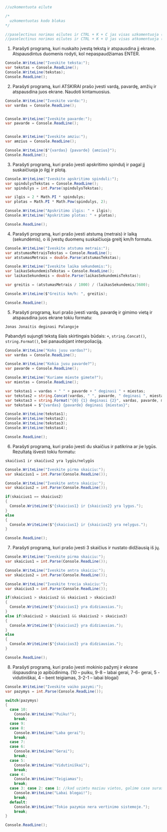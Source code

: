 ```c#
//uzkomentuota eilute

/* 
  uzkomentuotas kodo blokas
*/

//paselectinus norimas eilutes ir CTRL + K + C jas visas uzkomentuoja (windows)
//paselectinus norimas eilutes ir CTRL + K + U jas visas atkomentuoja (windows)
```

1. Parašyti programą, kuri nuskaito įvestą tekstą ir atspausdina jį ekrane. Atspausdintus duomenis rodyti, kol nepaspaudžiamas ENTER. 

```c#
Console.WriteLine("Iveskite teksta:");
var tekstas = Console.ReadLine();
Console.WriteLine(tekstas);
Console.ReadLine();
```

2. Parašyti programą, kuri ATSKIRAI prašo įvesti vardą, pavardę, amžių ir atspausdina juos ekrane. Naudoti kintamuosius.

```c#
Console.WriteLine("Iveskite varda:");
var vardas = Console.ReadLine();


Console.WriteLine("Iveskite pavarde:");
var pavarde = Console.ReadLine();


Console.WriteLine("Iveskite amziu:");
var amzius = Console.ReadLine();

Console.WriteLine($"{vardas} {pavarde} {amzius}");
Console.ReadLine();
```
3. Parašyti programą, kuri prašo įvesti apskritimo spindulį ir pagal jį suskaičiuoja jo ilgį ir plotą.

```c#
Console.WriteLine("Iveskite apskritimo spinduli:");
var spindulysTekstas = Console.ReadLine();
var spindulys = int.Parse(spindulysTekstas);

var ilgis = 2 * Math.PI * spindulys;
var plotas = Math.PI * Math.Pow(spindulys, 2);

Console.WriteLine("Apskritimo ilgis: " + ilgis);
Console.WriteLine("Apskritimo plotas: " + plotas);

Console.ReadLine();
```
4. Parašyti programą, kuri prašo įvesti atstumą (metrais) ir laiką (sekundėmis), o iš įvestų duomenų suskaičiuoja greitį km/h formatu.

```c#
Console.WriteLine("Iveskite atstuma metrais:");
var atstumasMetraisTekstas = Console.ReadLine();
var atstumasMetrais = double.Parse(atstumasTekstas);

Console.WriteLine("Iveskite laika sekundemis:");
var laikasSekundemisTekstas = Console.ReadLine();
var laikasSekundemis = double.Parse(laikasSekundemisTekstas);

var greitis = (atstumasMetrais / 1000) / (laikasSekundemis/3600);

Console.WriteLine($"Greitis km/h: ", greitis);

Console.ReadLine();
```

5. Parašyti programą, kuri prašo įvesti vardą, pavardę ir gimimo vietą ir atspausdina juos ekrane tokiu formatu:

`Jonas Jonaitis deginasi Palangoje`

Pabandyti sujungti tekstą šiais skirtingais būdais: `+`, `string.Concat()`, `string.Format()`, bei panaudojant interpoliaciją.

```c#
Console.WriteLine("Koks jusu vardas?");
var vardas = Console.ReadLine();

Console.WriteLine("Kokia jusu pavarde?");
var pavarde = Console.ReadLine();

Console.WriteLine("Kuriame mieste gimete?");
var miestas = Console.ReadLine();

var tekstas1 = vardas + " " + pavarde + " deginasi " + miestas;
var tekstas2 = string.Concat(vardas, " ", pavarde, " deginasi ", miestas); 
var tekstas3 = string.Format("{0} {1} deginasi {2}", vardas, pavarde, miestas);
var tekstas4 = $"{vardas} {pavarde} deginasi {miestas}";

Console.WriteLine(tekstas1);
Console.WriteLine(tekstas2);
Console.WriteLine(tekstas3);
Console.WriteLine(tekstas4);

Console.ReadLine();
```
6. Parašyti programą, kuri prašo įvesti du skaičius ir patikrina ar jie lygūs. Rezultatą išvesti tokiu formatu: 

`skaičius1 ir skaičius2 yra lygūs/nelygūs`

```c#
Console.WriteLine("Iveskite pirma skaiciu:");
var skaicius1 = int.Parse(Console.ReadLine());

Console.WriteLine("Iveskite antra skaiciu:");
var skaicius2 = int.Parse(Console.ReadLine());

if(skaicius1 == skaicius2)
{
  Console.WriteLine($"{skaicius1} ir {skaicius2} yra lygus.");
}
else 
{
  Console.WriteLine($"{skaicius1} ir {skaicius2} yra nelygus.");
}

Console.ReadLine();
```

7. Parašyti programą, kuri prašo įvesti 3 skaičius ir nustato didžiausią iš jų.

```c#
Console.WriteLine("Iveskite pirma skaiciu:");
var skaicius1 = int.Parse(Console.ReadLine());

Console.WriteLine("Iveskite antra skaiciu:");
var skaicius2 = int.Parse(Console.ReadLine());

Console.WriteLine("Iveskite trecia skaiciu:");
var skaicius3 = int.Parse(Console.ReadLine());

if(skaicius1 > skaicius2 && skaicius1 > skaicius3)
{
  Console.WriteLine($"{skaicius1} yra didziausias.");
}
else if(skaicius2 > skaicius1 && skaicius2 > skaicius3)
{
  Console.WriteLine($"{skaicius2} yra didziausias.");
}
else 
{
  Console.WriteLine($"{skaicius3} yra didziausias.");
}

Console.ReadLine();
```

8. Parašyti programą, kuri prašo įvesti mokinio pažymį ir ekrane išspausdina jo apibūdinimą. 
(10 – puiku, 9-8 – labai gerai, 7-6- gerai, 5 - vidutiniškai, 4 – bent teigiamas, 3-2-1 – labai blogai)

```c#
Console.WriteLine("Iveskite vaiko pazymi:");
var pazymys = int.Parse(Console.ReadLine());

switch(pazymys) 
{
  case 10:
    Console.WriteLine("Puiku!");
    break;
  case 9:
  case 8:
    Console.WriteLine("Laba gerai");
    break;
  case 7:
  case 6:
    Console.WriteLine("Gerai");
    break;
  case 5:
    Console.WriteLine("Vidutiniškai");
    break;
  case 4:
    Console.WriteLine("Teigiamas");
    break;
  case 3: case 2: case 1: //kad uzimtu maziau vietos, galime case surasyt i viena eilute sitaip
    Console.WriteLine("Labai blogai!");
    break;
  default:
    Console.WriteLine("Tokio pazymio nera vertinimo sistemoje.");
    break;
}

Console.ReadLine();
```
